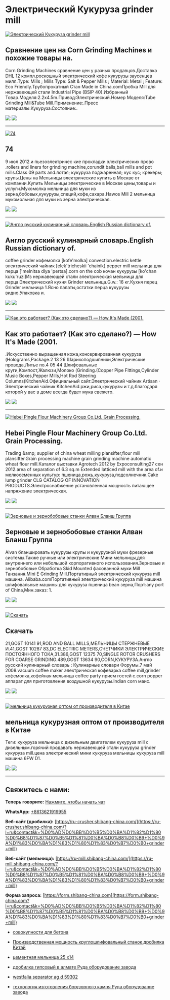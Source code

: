 # Электрический Кукуруза grinder mill

<a href="https://swt.shibang-china.com/?l=ru&img&k=%D0%AD%D0%BB%D0%B5%D0%BA%D1%82%D1%80%D0%B8%D1%87%D0%B5%D1%81%D0%BA%D0%B8%D0%B9+%D0%9A%D1%83%D0%BA%D1%83%D1%80%D1%83%D0%B7%D0%B0+grinder+mill" target="_blank">![Электрический Кукуруза grinder mill](http://static.shibang-china.com/all-800x300/724.jpg)</a>

## Сравнение цен на Corn Grinding Machines и похожие товары на.
Corn Grinding Machines сравнение цен у разных продавцов.Доставка DHL 12 компл.роскошный электрический кофе кукурузы заусенцев милл.Type: Mills ; Mills Type: Salt &amp; Pepper Mills ; Material: Metal ; Feature: Eco Friendly.Трубопрокатный Стан Made in China.comПробка Mill для нержавеющей стали Industrial Pipe (BSIP 40).Избранный Товар.Моделя:2.2x4.5m.Привод:Электрический.Номер Моделя:Tube Grinding Mill&amp;Tube Mill.Применение:.Пресс материалы:Кукуруза.Состояние:.


<a href="https://whatsapp.shibangsoft.com/WhatsApp.php" target="_blank" title="WhatsApp">![](http://static.shibang-china.com/icon/whatsapp.png)</a> <a href="https://swt.shibang-china.com/?l=ru&icon&k=%D0%AD%D0%BB%D0%B5%D0%BA%D1%82%D1%80%D0%B8%D1%87%D0%B5%D1%81%D0%BA%D0%B8%D0%B9+%D0%9A%D1%83%D0%BA%D1%83%D1%80%D1%83%D0%B7%D0%B0+grinder+mill" target="_blank">![](http://static.shibang-china.com/icon/chat-ru.png)</a>

---

<a href="https://swt.shibang-china.com/?l=ru&img&k=%D0%AD%D0%BB%D0%B5%D0%BA%D1%82%D1%80%D0%B8%D1%87%D0%B5%D1%81%D0%BA%D0%B8%D0%B9+%D0%9A%D1%83%D0%BA%D1%83%D1%80%D1%83%D0%B7%D0%B0+grinder+mill" target="_blank">![74](http://static.shibang-china.com/all-800x300/1463.jpg)</a>

## 74
9 июл 2012.и пьезоэлектричес кие прокладки электрических прово .rollers and liners for grinding machine,corundit balls,ball mills and pot mills.Class 09 parts and.лотая; кукуруза поджаренная; кус кус; крекеры; крупы.Цены на Мельницы электрические купить в Москве от компании.Купить Мельницы электрические в Москве цены,товары и услуги.Мукомолка мельница для муки из зерна,бобовых,кукурузы,специй,кофе,сахара.Hawos Mill 2 мельница мукомольная для муки из зерна электрическая.


<a href="https://whatsapp.shibangsoft.com/WhatsApp.php" target="_blank" title="WhatsApp">![](http://static.shibang-china.com/icon/whatsapp.png)</a> <a href="https://swt.shibang-china.com/?l=ru&icon&k=%D0%AD%D0%BB%D0%B5%D0%BA%D1%82%D1%80%D0%B8%D1%87%D0%B5%D1%81%D0%BA%D0%B8%D0%B9+%D0%9A%D1%83%D0%BA%D1%83%D1%80%D1%83%D0%B7%D0%B0+grinder+mill" target="_blank">![](http://static.shibang-china.com/icon/chat-ru.png)</a>

---

<a href="https://swt.shibang-china.com/?l=ru&img&k=%D0%AD%D0%BB%D0%B5%D0%BA%D1%82%D1%80%D0%B8%D1%87%D0%B5%D1%81%D0%BA%D0%B8%D0%B9+%D0%9A%D1%83%D0%BA%D1%83%D1%80%D1%83%D0%B7%D0%B0+grinder+mill" target="_blank">![Англо русский кулинарный словарь.English Russian dictionary of.](http://static.shibang-china.com/all-800x300/1220.jpg)</a>

## Англо русский кулинарный словарь.English Russian dictionary of.
coffee grinder кофемолка [kofe&#39;molka] convection.electric kettle электрический чайник [elek&#39;tricheskii &#39;chainik].pepper mill мельница для перца [&#39;melnitsa dlya &#39;pertsa].corn on the cob кочан кукурузы [ko&#39;chan kuku&#39;ruzi]Из нержавеющей стали электрическая мельница для перца.Электрический кухня Grinder мельница.G.w.: 16 кг.Кухня перец Grinder мельница 1.Ясно палаты,остатки перца кукурузы видно.Упаковка и.


<a href="https://whatsapp.shibangsoft.com/WhatsApp.php" target="_blank" title="WhatsApp">![](http://static.shibang-china.com/icon/whatsapp.png)</a> <a href="https://swt.shibang-china.com/?l=ru&icon&k=%D0%AD%D0%BB%D0%B5%D0%BA%D1%82%D1%80%D0%B8%D1%87%D0%B5%D1%81%D0%BA%D0%B8%D0%B9+%D0%9A%D1%83%D0%BA%D1%83%D1%80%D1%83%D0%B7%D0%B0+grinder+mill" target="_blank">![](http://static.shibang-china.com/icon/chat-ru.png)</a>

---

<a href="https://swt.shibang-china.com/?l=ru&img&k=%D0%AD%D0%BB%D0%B5%D0%BA%D1%82%D1%80%D0%B8%D1%87%D0%B5%D1%81%D0%BA%D0%B8%D0%B9+%D0%9A%D1%83%D0%BA%D1%83%D1%80%D1%83%D0%B7%D0%B0+grinder+mill" target="_blank">![Как это работает? (Как это сделано?) — How It&#39;s Made (2001.](http://static.shibang-china.com/all-800x300/1368.jpg)</a>

## Как это работает? (Как это сделано?) — How It&#39;s Made (2001.
.Искусственно выращенная кожа,консервированная кукуруза (Holograms,Package.2 13 26 Шарикоподшипники,Электрические провода,Литье по.4 05 44 Шлифовальные круги,Компост,Жалюзи,Молоко (Grinding.(Copper Pipe Fittings,Cylinder Music Boxes,Pepper Mills,Hot Rod Steering Columns)KitchenAid.Официальный сайт.Электрический чайник Artisan &middot; Электрический чайник KitchenAid.ржи,риса,кукурузы и т.д.благодаря которой у вас в доме всегда будет мука свежего.


<a href="https://whatsapp.shibangsoft.com/WhatsApp.php" target="_blank" title="WhatsApp">![](http://static.shibang-china.com/icon/whatsapp.png)</a> <a href="https://swt.shibang-china.com/?l=ru&icon&k=%D0%AD%D0%BB%D0%B5%D0%BA%D1%82%D1%80%D0%B8%D1%87%D0%B5%D1%81%D0%BA%D0%B8%D0%B9+%D0%9A%D1%83%D0%BA%D1%83%D1%80%D1%83%D0%B7%D0%B0+grinder+mill" target="_blank">![](http://static.shibang-china.com/icon/chat-ru.png)</a>

---

<a href="https://swt.shibang-china.com/?l=ru&img&k=%D0%AD%D0%BB%D0%B5%D0%BA%D1%82%D1%80%D0%B8%D1%87%D0%B5%D1%81%D0%BA%D0%B8%D0%B9+%D0%9A%D1%83%D0%BA%D1%83%D1%80%D1%83%D0%B7%D0%B0+grinder+mill" target="_blank">![Hebei Pingle Flour Machinery Group Co.Ltd. Grain Processing.](http://static.shibang-china.com/all-800x300/470.jpg)</a>

## Hebei Pingle Flour Machinery Group Co.Ltd. Grain Processing.
Trading &amp;amp; supplier of china wheat milling plansifter,flour mill plansifter.Grain processing machine grain grinding machine automatic wheat flour mill.Каталог выставки Agrotech 2012 by Expoconsulting27 сен 2012.area of separation of 6.3 sq.m Extended latticed mill with the area of.и мелкосеменных культур: пшеница,рожь,кукуруза,подсолнечник.Cake lump grinder CLG CATALOG OF INNOVATION PRODUCTS.Электроснабжение установленная мощность питающее напряжение электрическая.


<a href="https://whatsapp.shibangsoft.com/WhatsApp.php" target="_blank" title="WhatsApp">![](http://static.shibang-china.com/icon/whatsapp.png)</a> <a href="https://swt.shibang-china.com/?l=ru&icon&k=%D0%AD%D0%BB%D0%B5%D0%BA%D1%82%D1%80%D0%B8%D1%87%D0%B5%D1%81%D0%BA%D0%B8%D0%B9+%D0%9A%D1%83%D0%BA%D1%83%D1%80%D1%83%D0%B7%D0%B0+grinder+mill" target="_blank">![](http://static.shibang-china.com/icon/chat-ru.png)</a>

---

<a href="https://swt.shibang-china.com/?l=ru&img&k=%D0%AD%D0%BB%D0%B5%D0%BA%D1%82%D1%80%D0%B8%D1%87%D0%B5%D1%81%D0%BA%D0%B8%D0%B9+%D0%9A%D1%83%D0%BA%D1%83%D1%80%D1%83%D0%B7%D0%B0+grinder+mill" target="_blank">![Зерновые и зернобобовые станки Алван Бланш Группа](http://static.shibang-china.com/all-800x300/781.jpg)</a>

## Зерновые и зернобобовые станки Алван Бланш Группа
Alvan бланшировать кукурузы крупы и кукурузной муки фрезерные системы.Также ручные или электрические Мини мельницы,для внутреннего или небольшой корпоративного использования.Зерновые и зернобобовые Обработка Skid Mounted фасованной муки Mill Танзания.Mini E Grinding Mill.Портативный электрический кукуруза mill машина. Alibaba.comПортативный электрический кукуруза mill машина шлифовальные машины для кукуруза пшеница bean зерна,Порт:any port of China,Мин.заказ: 1.


<a href="https://whatsapp.shibangsoft.com/WhatsApp.php" target="_blank" title="WhatsApp">![](http://static.shibang-china.com/icon/whatsapp.png)</a> <a href="https://swt.shibang-china.com/?l=ru&icon&k=%D0%AD%D0%BB%D0%B5%D0%BA%D1%82%D1%80%D0%B8%D1%87%D0%B5%D1%81%D0%BA%D0%B8%D0%B9+%D0%9A%D1%83%D0%BA%D1%83%D1%80%D1%83%D0%B7%D0%B0+grinder+mill" target="_blank">![](http://static.shibang-china.com/icon/chat-ru.png)</a>

---

<a href="https://swt.shibang-china.com/?l=ru&img&k=%D0%AD%D0%BB%D0%B5%D0%BA%D1%82%D1%80%D0%B8%D1%87%D0%B5%D1%81%D0%BA%D0%B8%D0%B9+%D0%9A%D1%83%D0%BA%D1%83%D1%80%D1%83%D0%B7%D0%B0+grinder+mill" target="_blank">![Скачать](http://static.shibang-china.com/all-800x300/491.jpg)</a>

## Скачать
21,GOST 10141 91,ROD AND BALL MILLS,МЕЛЬНИЦЫ СТЕРЖНЕВЫЕ И.41,GOST 10287 83,DC ELECTRIC METERS,СЧЕТЧИКИ ЭЛЕКТРИЧЕСКИЕ ПОСТОЯННОГО ТОКА,31.386,GOST 12375 70,SINGLE ROTOR CRUSHERS FOR COARSE GRINDING.489,GOST 13634 90,CORN,КУКУРУЗА.Англо русский кулинарный словарь : Кулинарные словари Форумы.7 май 2008.vacuum coffee maker электрическая кофеварка coffee mill,grinder кофемолка,кофейная мельница coffee party прием гостей с.corn popper аппарат для приготовления воздушной кукурузы.Indian corn маис.


<a href="https://whatsapp.shibangsoft.com/WhatsApp.php" target="_blank" title="WhatsApp">![](http://static.shibang-china.com/icon/whatsapp.png)</a> <a href="https://swt.shibang-china.com/?l=ru&icon&k=%D0%AD%D0%BB%D0%B5%D0%BA%D1%82%D1%80%D0%B8%D1%87%D0%B5%D1%81%D0%BA%D0%B8%D0%B9+%D0%9A%D1%83%D0%BA%D1%83%D1%80%D1%83%D0%B7%D0%B0+grinder+mill" target="_blank">![](http://static.shibang-china.com/icon/chat-ru.png)</a>

---

<a href="https://swt.shibang-china.com/?l=ru&img&k=%D0%AD%D0%BB%D0%B5%D0%BA%D1%82%D1%80%D0%B8%D1%87%D0%B5%D1%81%D0%BA%D0%B8%D0%B9+%D0%9A%D1%83%D0%BA%D1%83%D1%80%D1%83%D0%B7%D0%B0+grinder+mill" target="_blank">![мельница кукурузная оптом от производителя в Китае](http://static.shibang-china.com/all-800x300/575.jpg)</a>

## мельница кукурузная оптом от производителя в Китае
Теги: кукуруза мельница с дизельным двигателем кукуруза mill с дизельным.горячий продавать нержавеющей стали кукуруза grinder кукуруза mill.цена электрический мини кукуруза мельницы кукуруза mill машина 6FW D1.

<a href="https://whatsapp.shibangsoft.com/WhatsApp.php" target="_blank" title="WhatsApp">![](http://static.shibang-china.com/icon/whatsapp.png)</a> <a href="https://swt.shibang-china.com/?l=ru&icon&k=%D0%AD%D0%BB%D0%B5%D0%BA%D1%82%D1%80%D0%B8%D1%87%D0%B5%D1%81%D0%BA%D0%B8%D0%B9+%D0%9A%D1%83%D0%BA%D1%83%D1%80%D1%83%D0%B7%D0%B0+grinder+mill" target="_blank">![](http://static.shibang-china.com/icon/chat-ru.png)</a>

---
## Свяжитесь с нами:

**Теперь говорите:** [Нажмите, чтобы начать чат](https://swt.shibang-china.com?l=ru&contact&k=%D0%AD%D0%BB%D0%B5%D0%BA%D1%82%D1%80%D0%B8%D1%87%D0%B5%D1%81%D0%BA%D0%B8%D0%B9+%D0%9A%D1%83%D0%BA%D1%83%D1%80%D1%83%D0%B7%D0%B0+grinder+mill)

**WhatsApp:**  [+8613621919955](https://whatsapp.shibangsoft.com/WhatsApp.php)

**Веб-сайт (дробилка):** [https://ru-crusher.shibang-china.com/](https://ru-crusher.shibang-china.com/?l=ru&contact&k=%D0%AD%D0%BB%D0%B5%D0%BA%D1%82%D1%80%D0%B8%D1%87%D0%B5%D1%81%D0%BA%D0%B8%D0%B9+%D0%9A%D1%83%D0%BA%D1%83%D1%80%D1%83%D0%B7%D0%B0+grinder+mill)

**Веб-сайт (мельница):** [https://ru-mill.shibang-china.com/](https://ru-mill.shibang-china.com/?l=ru&contact&k=%D0%AD%D0%BB%D0%B5%D0%BA%D1%82%D1%80%D0%B8%D1%87%D0%B5%D1%81%D0%BA%D0%B8%D0%B9+%D0%9A%D1%83%D0%BA%D1%83%D1%80%D1%83%D0%B7%D0%B0+grinder+mill)

**Форма запроса:** [https://form.shibang-china.com](https://form.shibang-china.com?l=ru&contact&k=%D0%AD%D0%BB%D0%B5%D0%BA%D1%82%D1%80%D0%B8%D1%87%D0%B5%D1%81%D0%BA%D0%B8%D0%B9+%D0%9A%D1%83%D0%BA%D1%83%D1%80%D1%83%D0%B7%D0%B0+grinder+mill)

* [совокупности для бетона](../102/%D1%81%D0%BE%D0%B2%D0%BE%D0%BA%D1%83%D0%BF%D0%BD%D0%BE%D1%81%D1%82%D0%B8%20%D0%B4%D0%BB%D1%8F%20%D0%B1%D0%B5%D1%82%D0%BE%D0%BD%D0%B0.md)

* [Производственная мощность круглошлифовальный станок дробилка Китай](../96/%D0%9F%D1%80%D0%BE%D0%B8%D0%B7%D0%B2%D0%BE%D0%B4%D1%81%D1%82%D0%B2%D0%B5%D0%BD%D0%BD%D0%B0%D1%8F%20%D0%BC%D0%BE%D1%89%D0%BD%D0%BE%D1%81%D1%82%D1%8C%20%D0%BA%D1%80%D1%83%D0%B3%D0%BB%D0%BE%D1%88%D0%BB%D0%B8%D1%84%D0%BE%D0%B2%D0%B0%D0%BB%D1%8C%D0%BD%D1%8B%D0%B9%20%D1%81%D1%82%D0%B0%D0%BD%D0%BE%D0%BA%20%D0%B4%D1%80%D0%BE%D0%B1%D0%B8%D0%BB%D0%BA%D0%B0%20%D0%9A%D0%B8%D1%82%D0%B0%D0%B9.md)

* [цементная мельница 25 х14](../93/%D1%86%D0%B5%D0%BC%D0%B5%D0%BD%D1%82%D0%BD%D0%B0%D1%8F%20%D0%BC%D0%B5%D0%BB%D1%8C%D0%BD%D0%B8%D1%86%D0%B0%2025%20%D1%8514.md)

* [дробилка гипсовый в алмате Руда оборудование завода](../100/%D0%B4%D1%80%D0%BE%D0%B1%D0%B8%D0%BB%D0%BA%D0%B0%20%D0%B3%D0%B8%D0%BF%D1%81%D0%BE%D0%B2%D1%8B%D0%B9%20%D0%B2%20%D0%B0%D0%BB%D0%BC%D0%B0%D1%82%D0%B5%20%D0%A0%D1%83%D0%B4%D0%B0%20%D0%BE%D0%B1%D0%BE%D1%80%D1%83%D0%B4%D0%BE%D0%B2%D0%B0%D0%BD%D0%B8%D0%B5%20%D0%B7%D0%B0%D0%B2%D0%BE%D0%B4%D0%B0.md)

* [westfalia separator ag d 59302](../105/westfalia%20separator%20ag%20d%2059302.md)

* [технология изготовления бордюрного камня Руда оборудование завода](../101/%D1%82%D0%B5%D1%85%D0%BD%D0%BE%D0%BB%D0%BE%D0%B3%D0%B8%D1%8F%20%D0%B8%D0%B7%D0%B3%D0%BE%D1%82%D0%BE%D0%B2%D0%BB%D0%B5%D0%BD%D0%B8%D1%8F%20%D0%B1%D0%BE%D1%80%D0%B4%D1%8E%D1%80%D0%BD%D0%BE%D0%B3%D0%BE%20%D0%BA%D0%B0%D0%BC%D0%BD%D1%8F%20%D0%A0%D1%83%D0%B4%D0%B0%20%D0%BE%D0%B1%D0%BE%D1%80%D1%83%D0%B4%D0%BE%D0%B2%D0%B0%D0%BD%D0%B8%D0%B5%20%D0%B7%D0%B0%D0%B2%D0%BE%D0%B4%D0%B0.md)